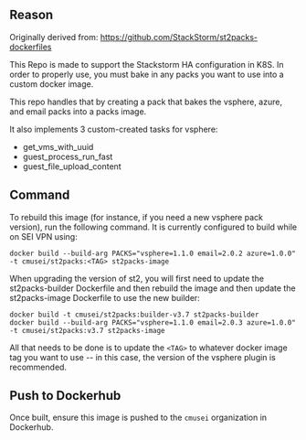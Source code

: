 ## Reason

Originally derived from:  https://github.com/StackStorm/st2packs-dockerfiles

This Repo is made to support the Stackstorm HA configuration in K8S.  In order to properly use, you must bake in any packs you want to use into a custom docker image. 

This repo handles that by creating a pack that bakes the vsphere, azure, and email packs into a packs image.

It also implements 3 custom-created tasks for vsphere:

- get_vms_with_uuid
- guest_process_run_fast
- guest_file_upload_content

## Command

To rebuild this image (for instance, if you need a new vsphere pack version), run the following command.  It is currently configured to build while on SEI VPN using:

```
docker build --build-arg PACKS="vsphere=1.1.0 email=2.0.2 azure=1.0.0" -t cmusei/st2packs:<TAG> st2packs-image
```

When upgrading the version of st2, you will first need to update the st2packs-builder Dockerfile and then rebuild the image and then update the st2packs-image Dockerfile to use the new builder:

```
docker build -t cmusei/st2packs:builder-v3.7 st2packs-builder
docker build --build-arg PACKS="vsphere=1.1.0 email=2.0.3 azure=1.0.0" -t cmusei/st2packs:v3.7 st2packs-image
```

All that needs to be done is to update the `<TAG>` to whatever docker image tag you want to use -- in this case, the version of the vsphere plugin is recommended.

## Push to Dockerhub

Once built, ensure this image is pushed to the `cmusei` organization in Dockerhub.
